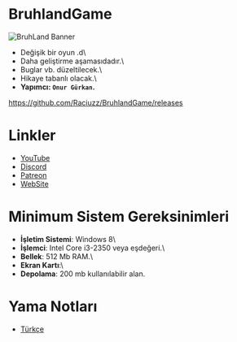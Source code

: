 # BruhlandGame
![BruhLand Banner](https://www.linkpicture.com/q/Bruhland-Game-Banner.png)
- Değişik bir oyun .d\
- Daha geliştirme aşamasıdadır.\
- Buglar vb. düzeltilecek.\
- Hikaye tabanlı olacak.\
- __Yapımcı: `Onur Gürkan`.__

https://github.com/Raciuzz/BruhlandGame/releases

# Linkler
- [YouTube](https://www.youtube.com/OnurGurkan)
- [Discord](https://discord.gg/Jsc6yxq)
- [Patreon](https://www.patreon.com/OnurGurkan)
- [WebSite](https://onurgurkan.weebly.com/)

# Minimum Sistem Gereksinimleri
- __İşletim Sistemi__: Windows 8\
- __İşlemci__: Intel Core i3-2350 veya eşdeğeri.\
- __Bellek__: 512 Mb RAM.\
- __Ekran Kartı__:\
- __Depolama__: 200 mb kullanılabilir alan.

# Yama Notları
- [Türkçe](YamaNotlarıTr.md/)

